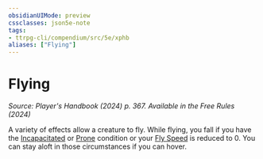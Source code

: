 ```yaml
---
obsidianUIMode: preview
cssclasses: json5e-note
tags:
- ttrpg-cli/compendium/src/5e/xphb
aliases: ["Flying"]
---
```

# Flying
*Source: Player's Handbook (2024) p. 367. Available in the Free Rules (2024)* 

A variety of effects allow a creature to fly. While flying, you fall if you have the [Incapacitated](2-Mechanics/CLI/rules/conditions.md#Incapacitated) or [Prone](2-Mechanics/CLI/rules/conditions.md#Prone) condition or your [Fly Speed](2-Mechanics/CLI/rules/variant-rules/fly-speed-xphb.md) is reduced to 0. You can stay aloft in those circumstances if you can hover.